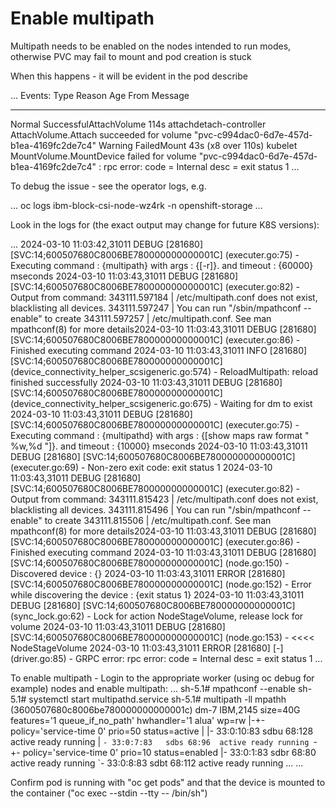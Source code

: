 # Enable multipath

Multipath needs to be enabled on the nodes intended to run modes, otherwise PVC may fail to mount and pod creation is stuck


When this happens - it will be evident in the pod describe

...
Events:
  Type     Reason                  Age                 From                     Message
  ----     ------                  ----                ----                     -------
  Normal   SuccessfulAttachVolume  114s                attachdetach-controller  AttachVolume.Attach succeeded for volume "pvc-c994dac0-6d7e-457d-b1ea-4169fc2de7c4"
  Warning  FailedMount             43s (x8 over 110s)  kubelet                  MountVolume.MountDevice failed for volume "pvc-c994dac0-6d7e-457d-b1ea-4169fc2de7c4" : rpc error: code = Internal desc = exit status 1
...

To debug the issue - see the operator logs, e.g.

...
oc logs ibm-block-csi-node-wz4rk -n openshift-storage
...


Look in the logs for (the exact output may change for future K8S versions):

...
2024-03-10 11:03:42,31011 DEBUG    [281680] [SVC:14;600507680C8006BE780000000000001C] (executer.go:75) - Executing command : {multipath} with args : {[-r]}. and timeout : {60000} mseconds
2024-03-10 11:03:43,31011 DEBUG    [281680] [SVC:14;600507680C8006BE780000000000001C] (executer.go:82) - Output from command: 343111.597184 | /etc/multipath.conf does not exist, blacklisting all devices.
343111.597247 | You can run "/sbin/mpathconf --enable" to create
343111.597257 | /etc/multipath.conf. See man mpathconf(8) for more details2024-03-10 11:03:43,31011 DEBUG    [281680] [SVC:14;600507680C8006BE780000000000001C] (executer.go:86) - Finished executing command
2024-03-10 11:03:43,31011 INFO    [281680] [SVC:14;600507680C8006BE780000000000001C] (device_connectivity_helper_scsigeneric.go:574) - ReloadMultipath: reload finished successfully
2024-03-10 11:03:43,31011 DEBUG    [281680] [SVC:14;600507680C8006BE780000000000001C] (device_connectivity_helper_scsigeneric.go:675) - Waiting for dm to exist
2024-03-10 11:03:43,31011 DEBUG    [281680] [SVC:14;600507680C8006BE780000000000001C] (executer.go:75) - Executing command : {multipathd} with args : {[show maps raw format " %w,%d "]}. and timeout : {10000} mseconds
2024-03-10 11:03:43,31011 DEBUG    [281680] [SVC:14;600507680C8006BE780000000000001C] (executer.go:69) - Non-zero exit code: exit status 1
2024-03-10 11:03:43,31011 DEBUG    [281680] [SVC:14;600507680C8006BE780000000000001C] (executer.go:82) - Output from command: 343111.815423 | /etc/multipath.conf does not exist, blacklisting all devices.
343111.815496 | You can run "/sbin/mpathconf --enable" to create
343111.815506 | /etc/multipath.conf. See man mpathconf(8) for more details2024-03-10 11:03:43,31011 DEBUG    [281680] [SVC:14;600507680C8006BE780000000000001C] (executer.go:86) - Finished executing command
2024-03-10 11:03:43,31011 DEBUG    [281680] [SVC:14;600507680C8006BE780000000000001C] (node.go:150) - Discovered device : {}
2024-03-10 11:03:43,31011 ERROR    [281680] [SVC:14;600507680C8006BE780000000000001C] (node.go:152) - Error while discovering the device : {exit status 1}
2024-03-10 11:03:43,31011 DEBUG    [281680] [SVC:14;600507680C8006BE780000000000001C] (sync_lock.go:62) - Lock for action NodeStageVolume, release lock for volume
2024-03-10 11:03:43,31011 DEBUG    [281680] [SVC:14;600507680C8006BE780000000000001C] (node.go:153) - <<<< NodeStageVolume
2024-03-10 11:03:43,31011 ERROR    [281680] [-] (driver.go:85) - GRPC error: rpc error: code = Internal desc = exit status 1
...


To enable multipath - Login to the appropriate worker (using oc debug for example) nodes and enable multipath:
...
sh-5.1# mpathconf --enable
sh-5.1# systemctl start multipathd.service
sh-5.1# multipath -ll
mpathh (3600507680c8006be780000000000001c) dm-7 IBM,2145
size=40G features='1 queue_if_no_path' hwhandler='1 alua' wp=rw
|-+- policy='service-time 0' prio=50 status=active
| |- 33:0:10:83  sdbu 68:128 active ready running
| `- 33:0:7:83   sdbs 68:96  active ready running
`-+- policy='service-time 0' prio=10 status=enabled
  |- 33:0:1:83   sdbr 68:80  active ready running
  `- 33:0:8:83   sdbt 68:112 active ready running
...
...

Confirm pod is running with "oc get pods" and that the device is mounted to the container ("oc exec --stdin --tty <pod name> -- /bin/sh")
